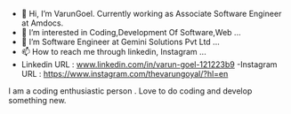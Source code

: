 - 👋 Hi, I’m VarunGoel. Currently working as Associate Software Engineer at Amdocs.
- 👀 I’m interested in Coding,Development Of Software,Web ...
- 💞️ I’m Software Engineer at Gemini Solutions Pvt Ltd ...
- 📫 How to reach me through linkedin, Instagram ...
- Linkedin URL : www.linkedin.com/in/varun-goel-121223b9
-Instagram URL : https://www.instagram.com/thevarungoyal/?hl=en

I am a coding enthusiastic person . Love to do coding and develop something new.

